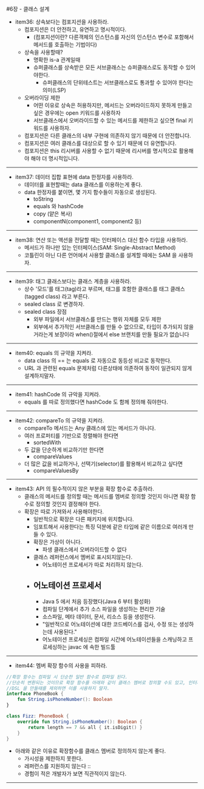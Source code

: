 #6장 - 클래스 설계

- item36: 상속보다는 컴포지션을 사용하라.
  - 컴포지션은 더 안전하고, 유연하고 명시적이다.
    - (컴포지션이란? 다른객체의 인스턴스를 자신의 인스턴스 변수로 포함해서 메서드를 호출하는 기법이다)
  - 상속을 사용할때?
    - 명확한 is-a 관계일때
    - 슈퍼클래스를 상속받은 모든 서브클래스는 슈퍼클래스로도 동작할 수 있어야한다.
      - 슈퍼클래스의 단위테스트는 서브클래스로도 통과할 수 있어야 한다는 의미(LSP)
  - 오버라이딩 제한
    - 어떤 이유로 상속은 허용하지만, 메서드는 오버라이드하지 못하게 만들고 싶은 경우에는 open 키워드를 사용하자
    - 서브클래스에서 오버라이드할 수 있는 메서드를 제한하고 싶으면 final 키워드를 사용하자.
  - 컴포지션은 다른 클래스의 내부 구현에 의존하지 않기 때문에 더 안전합니다.
  - 컴포지션은 여러 클래스를 대상으로 할 수 있기 때문에 더 유연합니다.
  - 컴포지션은 this 리시버를 사용할 수 없기 때문에 리시버를 명시적으로 활용해야 해야 더 명시적입니다.
---

- item37: 데이터 집합 표현에 data 한정자를 사용하라.
  - 데이터를 표현할때는 data 클래스를 이용하는게 좋다.
  - data 한정자를 붙이면, 몇 가지 함수들이 자동으로 생성된다.
    - toString
    - equals 와 hashCode
    - copy (얕은 복사)
    - componentN(component1, component2 등)

---
- item38: 연산 또는 액션을 전달할 때는 인터페이스 대신 함수 타입을 사용하라.
  - 메서드가 하나만 있는 인터페이스(SAM: Single-Abstract Method)
  - 코틀린이 아닌 다른 언어에서 사용할 클래스를 설계할 때에는 SAM 을 사용하자.

---
- item39: 태그 클래스보다는 클래스 계층을 사용하라.
  - 상수 '모드'를 태그(tag)라고 부르며, 태그를 호함한 클래스를 태그 클래스(tagged class) 라고 부른다.
  - sealed class 로 변경하자.
  - sealed class 장점
    - 외부 파일에서 서브클래스를 만드는 행위 자체를 모두 제한
    - 외부에서 추가적인 서브클래스를 만들 수 없으므로, 타입이 추가되지 않을 거라는게 보장이라 when()절에서 else 브랜치를 만들 필요가 없습니다

---
- item40: equals 의 규약을 지켜라.
  - data class 의 == 는 equals 로 자동으로 동등성 비교로 동작한다.
  - URL 과 관련된 equals 문제처럼 다른상태에 의존하여 동작이 일관되지 않게 설계하지말자.

---
- item41: hashCode 의 규악을 지켜라.
  - equals 를 따로 정의했다면 hashCode 도 함께 정의해 줘야한다.

---
- item42: compareTo 의 규약을 지켜라.
  - compareTo 메서드는 Any 클래스에 있는 메서드가 아니다.
  - 여러 프로퍼티를 기반으로 정렬해야 한다면
    - sortedWith
  - 두 값을 단순하게 비교하기만 한다면
    - compareValues
  - 더 많은 값을 비교하거나, 선택기(selector)를 활용해서 비교하고 싶다면
    - compareValuesBy

---
- item43: API 의 필수적이지 않은 부분을 확장 함수로 추출하라.
  - 클래스의 메서드를 정의할 때는 메서드를 멤버로 정의할 것인지 아니면 확장 함수로 정의할 것인지 결정해야 한다.
  - 확장은 따로 가져와서 사용해야한다.
    - 일반적으로 확장은 다른 패키지에 위치합니다.
    - 임포트해서 사용한다는 특징 덕분에 같은 타입에 같은 이름으로 여러개 만들 수 있다.
    - 확장은 가상이 아니다.
      - 파생 클래스에서 오버라이드할 수 없다
    - 클래스 레퍼런스에서 멤버로 표시되지않는다.
      - 어노테이션 프로세서가 따로 처리하지 않는다.
    - 어노테이션 프로세서
      - 
      - Java 5 에서 처음 등장했다(Java 6 부터 활성화)
      - 컴파일 단계에서 추가 소스 파일을 생성하는 편리한 기술
      - 소스파일, 메타 데이터, 문서, 리소스 등을 생성한다.
      - "일반적으로 어노테이션에 대한 코드베이스를 검사, 수정 또는 생성하는데 사용된다."
      - 어노테이션 프로세싱은 컴파일 시간에 어노테이션들을 스캐닝하고 프로세싱하는 javac 에 속한 빌드툴

---
- item44: 멤버 확장 함수의 사용을 피하라.
```kotlin
//확장 함수는 컴파일 시 단순한 일반 함수로 컴파일 된다.
//단순히 변환되는 것이므로 확장 함수를 아래와 같이 클래스 멤버로 정의할 수도 있고, 인터페이스 내부에 정의할 수도 있다.
//DSL 을 만들때를 제외하면 이를 사용하지 말자.
interface PhoneBook {
    fun String.isPhoneNumber(): Boolean
}

class Fizz: PhoneBook {
    override fun String.isPhoneNumber(): Boolean {
        return length == 7 && all { it.isDigit() }
    }
}
```
- 아래와 같은 이유로 확장함수를 클래스 멤버로 정의하지 않는게 좋다.
  - 가시성을 제한하지 못한다.
  - 레퍼런스를 지원하지 않는다 ::
  - 경험이 적은 개발자가 보면 직관적이지 않는다.

---
  

